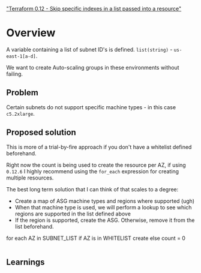 ["Terraform 0.12 - Skip specific indexes in a list passed into a resource"](https://discuss.hashicorp.com/t/3471)

# Overview
A variable containing a list of subnet ID's is defined. `list(string)` - `us-east-1[a-d]`. 

We want to create Auto-scaling groups in these environments without failing. 

## Problem
Certain subnets do not support specific machine types - in this case `c5.2xlarge`.


## Proposed solution
This is more of a trial-by-fire approach if you don't have a whitelist defined beforehand.

Right now the count is being used to create the resource per AZ, if using `0.12.6` I highly recommend using the `for_each` expression for creating multiple resources.

The best long term solution that I can think of that scales to a degree:
- Create a map of ASG machine types and regions where supported (ugh)
- When that machine type is used, we will perform a lookup to see which regions are supported in the list defined above
- If the region is supported, create the ASG. Otherwise, remove it from the list beforehand.

for each AZ in SUBNET_LIST
    if AZ is in WHITELIST
        create
    else
        count = 0

```
``` 

## Learnings
